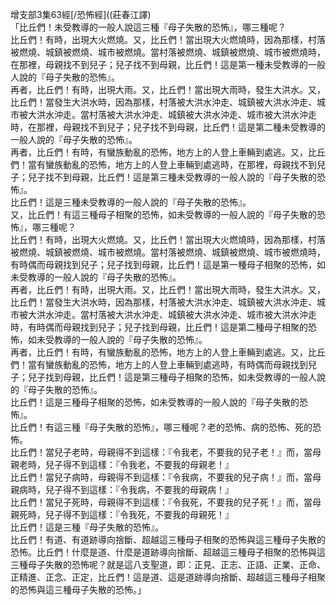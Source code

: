 增支部3集63經[/恐怖經]((莊春江譯)  
「比丘們！未受教導的一般人說這三種『母子失散的恐怖』，哪三種呢？  
比丘們！有時，出現大火燃燒。又，比丘們！當出現大火燃燒時，因為那樣，村落被燃燒、城鎮被燃燒、城市被燃燒。當村落被燃燒、城鎮被燃燒、城市被燃燒時，在那裡，母親找不到兒子；兒子找不到母親，比丘們！這是第一種未受教導的一般人說的『母子失散的恐怖』。  
再者，比丘們！有時，出現大雨。又，比丘們！當出現大雨時，發生大洪水。又，比丘們！當發生大洪水時，因為那樣，村落被大洪水沖走、城鎮被大洪水沖走、城市被大洪水沖走。當村落被大洪水沖走、城鎮被大洪水沖走、城市被大洪水沖走時，在那裡，母親找不到兒子；兒子找不到母親，比丘們！這是第二種未受教導的一般人說的『母子失散的恐怖』。  
再者，比丘們！有時，有蠻族動亂的恐怖，地方上的人登上車輛到處逃。又，比丘們！當有蠻族動亂的恐怖，地方上的人登上車輛到處逃時，在那裡，母親找不到兒子；兒子找不到母親，比丘們！這是第三種未受教導的一般人說的『母子失散的恐怖』。  
比丘們！這是三種未受教導的一般人說的『母子失散的恐怖』。  
又，比丘們！有這三種母子相聚的恐怖，如未受教導的一般人說的『母子失散的恐怖』，哪三種呢？  
比丘們！有時，出現大火燃燒。又，比丘們！當出現大火燃燒時，因為那樣，村落被燃燒、城鎮被燃燒、城市被燃燒。當村落被燃燒、城鎮被燃燒、城市被燃燒時，有時偶而母親找到兒子；兒子找到母親，比丘們！這是第一種母子相聚的恐怖，如未受教導的一般人說的『母子失散的恐怖』。  
再者，比丘們！有時，出現大雨。又，比丘們！當出現大雨時，發生大洪水。又，比丘們！當發生大洪水時，因為那樣，村落被大洪水沖走、城鎮被大洪水沖走、城市被大洪水沖走。當村落被大洪水沖走、城鎮被大洪水沖走、城市被大洪水沖走時，有時偶而母親找到兒子；兒子找到母親，比丘們！這是第二種母子相聚的恐怖，如未受教導的一般人說的『母子失散的恐怖』。  
再者，比丘們！有時，有蠻族動亂的恐怖，地方上的人登上車輛到處逃。又，比丘們！當有蠻族動亂的恐怖，地方上的人登上車輛到處逃時，有時偶而母親找到兒子；兒子找到母親，比丘們！這是第三種母子相聚的恐怖，如未受教導的一般人說的『母子失散的恐怖』。  
比丘們！這是三種母子相聚的恐怖，如未受教導的一般人說的『母子失散的恐怖』。  
比丘們！有這三種『母子失散的恐怖』，哪三種呢？老的恐怖、病的恐怖、死的恐怖。  
比丘們！當兒子老時，母親得不到這樣：『令我老，不要我的兒子老！』而，當母親老時，兒子得不到這樣：『令我老，不要我的母親老！』  
比丘們！當兒子病時，母親得不到這樣：『令我病，不要我的兒子病！』而，當母親病時，兒子得不到這樣：『令我病，不要我的母親病！』  
比丘們！當兒子死時，母親得不到這樣：『令我死，不要我的兒子死！』而，當母親死時，兒子得不到這樣：『令我死，不要我的母親死！』  
比丘們！這是三種『母子失散的恐怖』。  
比丘們！有道、有道跡導向捨斷、超越這三種母子相聚的恐怖與這三種母子失散的恐怖。比丘們！什麼是道、什麼是道跡導向捨斷、超越這三種母子相聚的恐怖與這三種母子失散的恐怖呢？就是這八支聖道，即：正見、正志、正語、正業、正命、正精進、正念、正定，比丘們！這是道、這是道跡導向捨斷、超越這三種母子相聚的恐怖與這三種母子失散的恐怖。」  
  
  
